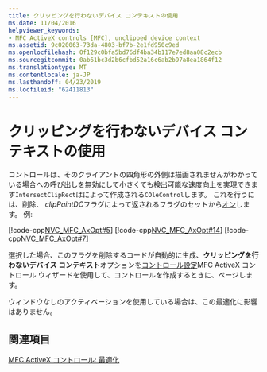 ```yaml
---
title: クリッピングを行わないデバイス コンテキストの使用
ms.date: 11/04/2016
helpviewer_keywords:
- MFC ActiveX controls [MFC], unclipped device context
ms.assetid: 9c020063-73da-4803-bf7b-2e1fd950c9ed
ms.openlocfilehash: 0f129c0bfa5bd76df4ba34b117e7ed8aa08c2ecb
ms.sourcegitcommit: 0ab61bc3d2b6cfbd52a16c6ab2b97a8ea1864f12
ms.translationtype: MT
ms.contentlocale: ja-JP
ms.lasthandoff: 04/23/2019
ms.locfileid: "62411813"
---
```

# <a name="using-an-unclipped-device-context"></a>クリッピングを行わないデバイス コンテキストの使用

コントロールは、そのクライアントの四角形の外側は描画されませんがわかっている場合への呼び出しを無効にして小さくても検出可能な速度向上を実現できます`IntersectClipRect`はによって作成される`COleControl`します。 これを行うには、削除、 *clipPaintDC*フラグによって返されるフラグのセットから[オン](../mfc/reference/colecontrol-class.md#getcontrolflags)します。 例:

[!code-cpp[NVC_MFC_AxOpt#5](../mfc/codesnippet/cpp/using-an-unclipped-device-context_1.cpp)]
[!code-cpp[NVC_MFC_AxOpt#14](../mfc/codesnippet/cpp/using-an-unclipped-device-context_2.cpp)]
[!code-cpp[NVC_MFC_AxOpt#7](../mfc/codesnippet/cpp/using-an-unclipped-device-context_3.cpp)]

選択した場合、このフラグを削除するコードが自動的に生成、**クリッピングを行わないデバイス コンテキスト**オプションを[コントロール設定](../mfc/reference/control-settings-mfc-activex-control-wizard.md)MFC ActiveX コントロール ウィザードを使用して、コントロールを作成するときに、ページします。

ウィンドウなしのアクティベーションを使用している場合は、この最適化に影響はありません。

## <a name="see-also"></a>関連項目

[MFC ActiveX コントロール: 最適化](../mfc/mfc-activex-controls-optimization.md)
